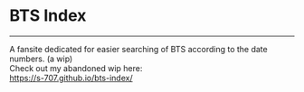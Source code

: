 # BTS Index
---
A fansite dedicated for easier searching of BTS according to the date numbers. (a wip)<br />
Check out my abandoned wip here:<br />
https://s-707.github.io/bts-index/
